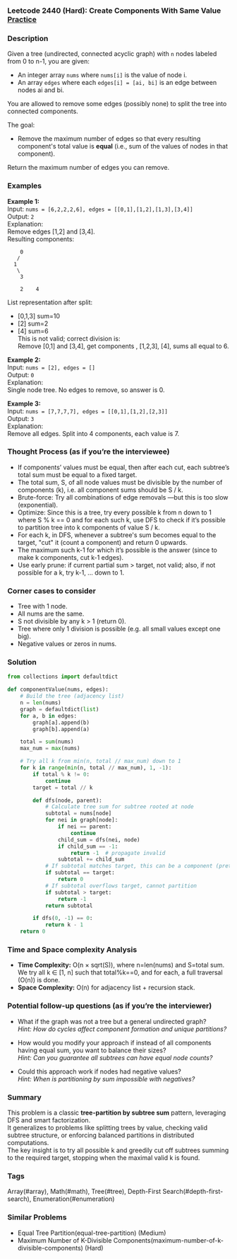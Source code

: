 ### Leetcode 2440 (Hard): Create Components With Same Value [Practice](https://leetcode.com/problems/create-components-with-same-value)

### Description  
Given a tree (undirected, connected acyclic graph) with `n` nodes labeled from 0 to n-1, you are given:
- An integer array `nums` where `nums[i]` is the value of node i.
- An array `edges` where each `edges[i] = [ai, bi]` is an edge between nodes ai and bi.

You are allowed to remove some edges (possibly none) to split the tree into connected components.  

The goal:  
- Remove the maximum number of edges so that every resulting component's total value is **equal** (i.e., sum of the values of nodes in that component).

Return the maximum number of edges you can remove.  

### Examples  

**Example 1:**  
Input: `nums = [6,2,2,2,6], edges = [[0,1],[1,2],[1,3],[3,4]]`  
Output: `2`  
Explanation:  
Remove edges [1,2] and [3,4].  
Resulting components:
```
    0
   /
  1
   \
    3

    2    4
```
List representation after split:  
- [0,1,3] sum=10  
- [2] sum=2  
- [4] sum=6  
This is not valid; correct division is:  
Remove [0,1] and [3,4], get components , [1,2,3], [4], sums all equal to 6.

**Example 2:**  
Input: `nums = [2], edges = []`  
Output: `0`  
Explanation:  
Single node tree. No edges to remove, so answer is 0.

**Example 3:**  
Input: `nums = [7,7,7,7], edges = [[0,1],[1,2],[2,3]]`  
Output: `3`  
Explanation:  
Remove all edges. Split into 4 components, each value is 7.  

### Thought Process (as if you’re the interviewee)  
- If components’ values must be equal, then after each cut, each subtree’s total sum must be equal to a fixed target.
- The total sum, S, of all node values must be divisible by the number of components (k), i.e. all component sums should be S / k.
- Brute-force: Try all combinations of edge removals —but this is too slow (exponential).
- Optimize: Since this is a tree, try every possible k from n down to 1 where S % k == 0 and for each such k, use DFS to check if it’s possible to partition tree into k components of value S / k.
- For each k, in DFS, whenever a subtree's sum becomes equal to the target, "cut" it (count a component) and return 0 upwards.
- The maximum such k-1 for which it’s possible is the answer (since to make k components, cut k-1 edges).
- Use early prune: if current partial sum > target, not valid; also, if not possible for a k, try k-1, ... down to 1.

### Corner cases to consider  
- Tree with 1 node.
- All nums are the same.
- S not divisible by any k > 1 (return 0).
- Tree where only 1 division is possible (e.g. all small values except one big).
- Negative values or zeros in nums.

### Solution

```python
from collections import defaultdict

def componentValue(nums, edges):
    # Build the tree (adjacency list)
    n = len(nums)
    graph = defaultdict(list)
    for a, b in edges:
        graph[a].append(b)
        graph[b].append(a)

    total = sum(nums)
    max_num = max(nums)

    # Try all k from min(n, total // max_num) down to 1
    for k in range(min(n, total // max_num), 1, -1):
        if total % k != 0:
            continue
        target = total // k

        def dfs(node, parent):
            # Calculate tree sum for subtree rooted at node
            subtotal = nums[node]
            for nei in graph[node]:
                if nei == parent:
                    continue
                child_sum = dfs(nei, node)
                if child_sum == -1:
                    return -1  # propagate invalid
                subtotal += child_sum
            # If subtotal matches target, this can be a component (pretend cut here)
            if subtotal == target:
                return 0
            # If subtotal overflows target, cannot partition
            if subtotal > target:
                return -1
            return subtotal

        if dfs(0, -1) == 0:
            return k - 1
    return 0
```

### Time and Space complexity Analysis  

- **Time Complexity:** O(n × sqrt(S)), where n=len(nums) and S=total sum.  
  We try all k ∈ [1, n] such that total%k==0, and for each, a full traversal (O(n)) is done.
- **Space Complexity:** O(n) for adjacency list + recursion stack.

### Potential follow-up questions (as if you’re the interviewer)  

- What if the graph was not a tree but a general undirected graph?  
  *Hint: How do cycles affect component formation and unique partitions?*

- How would you modify your approach if instead of all components having equal sum, you want to balance their sizes?  
  *Hint: Can you guarantee all subtrees can have equal node counts?*

- Could this approach work if nodes had negative values?  
  *Hint: When is partitioning by sum impossible with negatives?*

### Summary
This problem is a classic **tree-partition by subtree sum** pattern, leveraging DFS and smart factorization.  
It generalizes to problems like splitting trees by value, checking valid subtree structure, or enforcing balanced partitions in distributed computations.  
The key insight is to try all possible k and greedily cut off subtrees summing to the required target, stopping when the maximal valid k is found.

### Tags
Array(#array), Math(#math), Tree(#tree), Depth-First Search(#depth-first-search), Enumeration(#enumeration)

### Similar Problems
- Equal Tree Partition(equal-tree-partition) (Medium)
- Maximum Number of K-Divisible Components(maximum-number-of-k-divisible-components) (Hard)